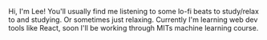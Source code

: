 Hi, I'm Lee! You'll usually find me listening to some lo-fi beats to study/relax to and studying. Or sometimes just relaxing.
Currently I'm learning web dev tools like React, soon I'll be working through MITs machine learning course.
